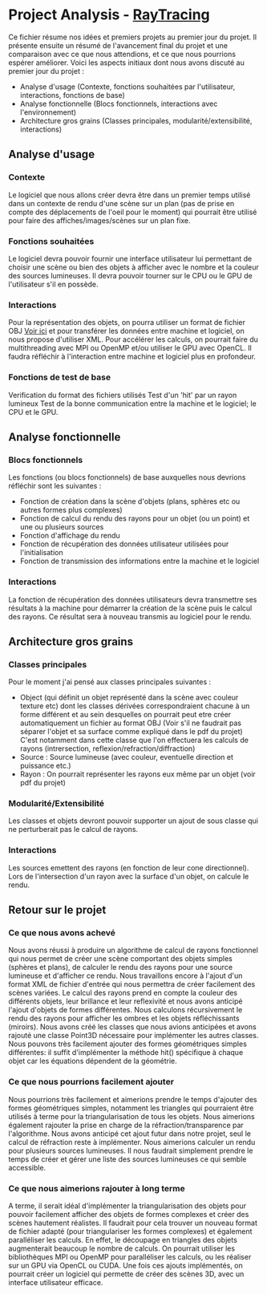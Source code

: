 # Project Analysis - [RayTracing](./projet_informatique_-_oort.pdf)
Ce fichier résume nos idées et premiers projets au premier jour du projet. Il présente ensuite un résumé de l'avancement final du projet et une comparaison avec ce que nous attendions, et ce que nous pourrions espérer améliorer.
Voici les aspects initiaux dont nous avons discuté au premier jour du projet :
* Analyse d'usage (Contexte, fonctions souhaitées par l'utilisateur, interactions, fonctions de base)
* Analyse fonctionnelle (Blocs fonctionnels, interactions avec l'environnement)
* Architecture gros grains (Classes principales, modularité/extensibilité, interactions)

## Analyse d'usage
### Contexte 
Le logiciel que nous allons créer devra être dans un premier temps utilisé dans un contexte de rendu d'une scène sur un plan (pas de prise en compte des déplacements de l'oeil pour le moment) qui pourrait être utilisé pour faire des affiches/images/scènes sur un plan fixe.

### Fonctions souhaitées
Le logiciel devra pouvoir fournir une interface utilisateur lui permettant de choisir une scène ou bien des objets à afficher avec le nombre et la couleur des sources lumineuses.
Il devra pouvoir tourner sur le CPU ou le GPU de l'utilisateur s'il en possède.

### Interactions 
Pour la représentation des objets, on pourra utiliser un format de fichier OBJ [Voir ici](https://fr.wikipedia.org/wiki/Objet_3D_(format_de_fichier)) et pour transférer les données entre machine et logiciel, on nous propose d'utiliser XML. Pour accélérer les calculs, on pourrait faire du multithreading avec MPI ou OpenMP et/ou utiliser le GPU avec OpenCL.
Il faudra réfléchir à l'interaction entre machine et logiciel plus en profondeur.

### Fonctions de test de base 
Verification du format des fichiers utilisés
Test d'un 'hit' par un rayon lumineux
Test de la bonne communication entre la machine et le logiciel; le CPU et le GPU.

## Analyse fonctionnelle 
### Blocs fonctionnels 
Les fonctions (ou blocs fonctionnels) de base auxquelles nous devrions réfléchir sont les suivantes : 
* Fonction de création dans la scène d'objets (plans, sphères etc ou autres formes plus complexes)
* Fonction de calcul du rendu des rayons pour un objet (ou un point) et une ou plusieurs sources
* Fonction d'affichage du rendu
* Fonction de récupération des données utilisateur utilisées pour l'initialisation
* Fonction de transmission des informations entre la machine et le logiciel

### Interactions 
La fonction de récupération des données utilisateurs devra transmettre ses résultats à la machine pour démarrer la création de la scène puis le calcul des rayons. Ce résultat sera à nouveau transmis au logiciel pour le rendu.

## Architecture gros grains
### Classes principales
Pour le moment j'ai pensé aux classes principales suivantes :
* Object (qui définit un objet représenté dans la scène avec couleur texture etc) dont les classes dérivées correspondraient chacune à un forme différent et au sein desquelles on pourrait peut etre créer automatiquement un fichier au format OBJ (Voir s'il ne faudrait pas séparer l'objet et sa surface comme expliqué dans le pdf du projet) C'est notamment dans cette classe que l'on effectuera les calculs de rayons (intrersection, reflexion/refraction/diffraction) 
* Source : Source lumineuse (avec couleur, eventuelle direction et puissance etc.)
* Rayon : On pourrait représenter les rayons eux même par un objet (voir pdf du projet)

### Modularité/Extensibilité
Les classes et objets devront pouvoir supporter un ajout de sous classe qui ne perturberait pas le calcul de rayons.

### Interactions
Les sources emettent des rayons (en fonction de leur cone directionnel). Lors de l'intersection d'un rayon avec la surface d'un objet, on calcule le rendu.

## Retour sur le projet

### Ce que nous avons achevé

Nous avons réussi à produire un algorithme de calcul de rayons fonctionnel qui nous permet de créer une scène comportant des objets simples (sphères et plans), de calculer le rendu des rayons pour une source lumineuse et d'afficher ce rendu. Nous travaillons encore à l'ajout d'un format XML de fichier d'entrée qui nous permettra de créer facilement des scènes variées. 
Le calcul des rayons prend en compte la couleur des différents objets, leur brillance et leur reflexivité et nous avons anticipé l'ajout d'objets de formes différentes. Nous calculons récursivement le rendu des rayons pour afficher les ombres et les objets réfléchissants (miroirs).
Nous avons créé les classes que nous avions anticipées et avons rajouté une classe Point3D nécessaire pour implémenter les autres classes.
Nous pouvons très facilement ajouter des formes géométriques simples différentes: il suffit d'implémenter la méthode hit() spécifique à chaque objet car les équations dépendent de la géométrie.

### Ce que nous pourrions facilement ajouter

Nous pourrions très facilement et aimerions prendre le temps d'ajouter des formes géométriques simples, notamment les triangles qui pourraient être utilisés à terme pour la triangularisation de tous les objets.
Nous aimerions également rajouter la prise en charge de la réfraction/transparence par l'algorithme. Nous avons anticipé cet ajout futur dans notre projet, seul le calcul de réfraction reste à implémenter.
Nous aimerions calculer un rendu pour plusieurs sources lumineuses. Il nous faudrait simplement prendre le temps de créer et gérer une liste des sources lumineuses ce qui semble accessible.

### Ce que nous aimerions rajouter à long terme

A terme, il serait idéal d'implémenter la triangularisation des objets pour pouvoir facilement afficher des objets de formes complexes et créer des scènes hautement réalistes. Il faudrait pour cela trouver un nouveau format de fichier adapté (pour triangulariser les formes complexes) et également paralléliser les calculs. En effet, le découpage en triangles des objets augmenterait beaucoup le nombre de calculs. On pourrait utiliser les bibliothèques MPI ou OpenMP pour paralléliser les calculs, ou les réaliser sur un GPU via OpenCL ou CUDA.
Une fois ces ajouts implémentés, on pourrait créer un logiciel qui permette de créer des scènes 3D, avec un interface utilisateur efficace.
